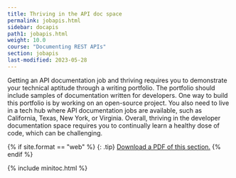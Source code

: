 ```yaml
---
title: Thriving in the API doc space
permalink: jobapis.html
sidebar: docapis
path1: jobapis.html
weight: 10.0
course: "Documenting REST APIs"
section: jobapis
last-modified: 2023-05-28
---
```


Getting an API documentation job and thriving requires you to demonstrate your technical aptitude through a writing portfolio. The portfolio should include samples of documentation written for developers. One way to build this portfolio is by working on an open-source project. You also need to live in a tech hub where API documentation jobs are available, such as California, Texas, New York, or Virginia. Overall, thriving in the developer documentation space requires you to continually learn a healthy dose of code, which can be challenging.

{% if site.format == "web" %}
{: .tip}
<a class="noCrossRef" href="https://s3.us-west-1.wasabisys.com/learnapidoc-outputs/docapis_eleven.pdf"><i class="fa fa-file-pdf-o"></i> Download a PDF of this section.</a>
{% endif %}

{% include minitoc.html %}
